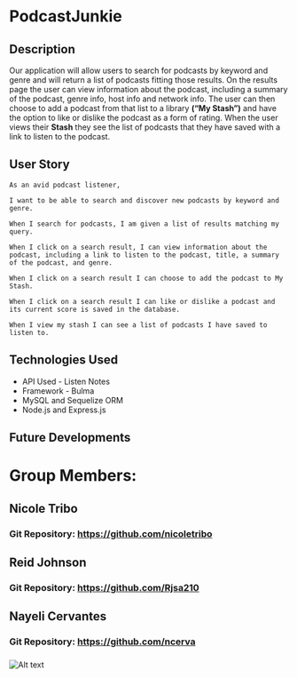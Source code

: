 # PodcastJunkie

## Description
Our application will allow users to search for podcasts by keyword and genre and will return a list of podcasts fitting those results. On the results page the user can view information about the podcast, including a summary of the podcast, genre info, host info and network info. The user can then choose to add a podcast from that list to a library **(“My Stash”)** and have the option to like or dislike the podcast as a form of rating. When the user views their **Stash** they see the list of podcasts that they have saved with a link to listen to the podcast.

## User Story
```
As an avid podcast listener,

I want to be able to search and discover new podcasts by keyword and genre. 

When I search for podcasts, I am given a list of results matching my query.

When I click on a search result, I can view information about the podcast, including a link to listen to the podcast, title, a summary of the podcast, and genre.

When I click on a search result I can choose to add the podcast to My Stash.

When I click on a search result I can like or dislike a podcast and its current score is saved in the database. 

When I view my stash I can see a list of podcasts I have saved to listen to. 
```
## Technologies Used
* API Used - Listen Notes
* Framework - Bulma 
* MySQL and Sequelize ORM
* Node.js and Express.js

## Future Developments

# Group Members:
## Nicole Tribo
### Git Repository: https://github.com/nicoletribo
## Reid Johnson
### Git Repository: https://github.com/Rjsa210 
## Nayeli Cervantes
### Git Repository: https://github.com/ncerva

###

![Alt text](./public/assets/ScreenShot.png)

## 

